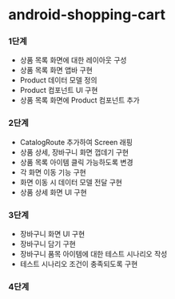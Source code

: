 # android-shopping-cart

### 1단계
- 상품 목록 화면에 대한 레이아웃 구성
- 상품 목록 화면 앱바 구현
- Product 데이터 모델 정의
- Product 컴포넌트 UI 구현
- 상품 목록 화면에 Product 컴포넌트 추가

### 2단계
- CatalogRoute 추가하여 Screen 래핑
- 상품 상세, 장바구니 화면 껍데기 구현
- 상품 목록 아이템 클릭 가능하도록 변경
- 각 화면 이동 기능 구현
- 화면 이동 시 데이터 모델 전달 구현
- 상품 상세 화면 UI 구현

### 3단계
- 장바구니 화면 UI 구현
- 장바구니 담기 구현
- 장바구니 품목 아이템에 대한 테스트 시나리오 작성
- 테스트 시나리오 조건이 충족되도록 구현

### 4단계
